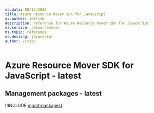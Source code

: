 ```yaml
---
ms.data: 08/15/2022
title: Azure Resource Mover SDK for JavaScript
ms.author: jeffish
description: Reference for Azure Resource Mover SDK for JavaScript
ms.service: resourcemover
ms.topic: reference
ms.devlang: javascript
author: xirzec
---
```

# Azure Resource Mover SDK for JavaScript - latest

## Management packages - latest
[!INCLUDE [mgmt-packages](resource-mover-mgmt-index.md)]